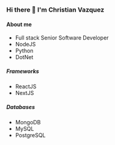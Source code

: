 ### Hi there 👋 I'm Christian Vazquez

<!--
**christian-vzqz/christian-vzqz** is a ✨ _special_ ✨ repository because its `README.md` (this file) appears on your GitHub profile.

Here are some ideas to get you started:

- 🔭 I’m currently working on ...
- 🌱 I’m currently learning ...
- 👯 I’m looking to collaborate on ...
- 🤔 I’m looking for help with ...
- 💬 Ask me about ...
- 📫 How to reach me: ...
- 😄 Pronouns: ...
- ⚡ Fun fact: ...
-->

#### About me
- Full stack Senior Software Developer
- NodeJS
- Python
- DotNet

##### Frameworks
- ReactJS
- NextJS

##### Databases
- MongoDB
- MySQL
- PostgreSQL

